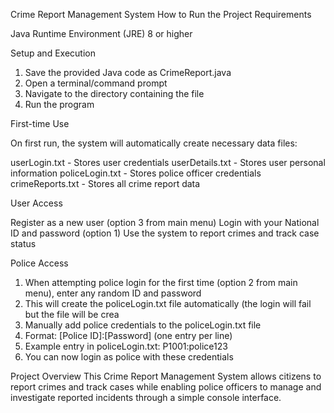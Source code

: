 Crime Report Management System
How to Run the Project
Requirements

Java Runtime Environment (JRE) 8 or higher

Setup and Execution

1. Save the provided Java code as CrimeReport.java
2. Open a terminal/command prompt
3. Navigate to the directory containing the file
4. Run the program

First-time Use

On first run, the system will automatically create necessary data files:

userLogin.txt - Stores user credentials
userDetails.txt - Stores user personal information
policeLogin.txt - Stores police officer credentials
crimeReports.txt - Stores all crime report data

User Access

Register as a new user (option 3 from main menu)
Login with your National ID and password (option 1)
Use the system to report crimes and track case status

Police Access

1. When attempting police login for the first time (option 2 from main menu), enter any random ID and password
2. This will create the policeLogin.txt file automatically (the login will fail but the file will be crea
3. Manually add police credentials to the policeLogin.txt file
4. Format: [Police ID]:[Password] (one entry per line)
5. Example entry in policeLogin.txt: P1001:police123
6. You can now login as police with these credentials

Project Overview
This Crime Report Management System allows citizens to report crimes and track cases while enabling police officers to manage and investigate reported incidents through a simple console interface.
